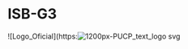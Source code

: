 # ISB-G3
![Logo_Oficial](https:![1200px-PUCP_text_logo svg](https://user-images.githubusercontent.com/128626501/226986097-69db2c7c-b88e-4e67-b880-9ff4503f4c04.png)

